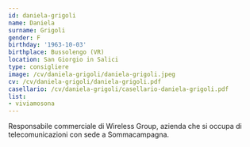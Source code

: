 ```yaml
---
id: daniela-grigoli
name: Daniela
surname: Grigoli
gender: F
birthday: '1963-10-03'
birthplace: Bussolengo (VR)
location: San Giorgio in Salici
type: consigliere
image: /cv/daniela-grigoli/daniela-grigoli.jpeg
cv: /cv/daniela-grigoli/daniela-grigoli.pdf
casellario: /cv/daniela-grigoli/casellario-daniela-grigoli.pdf
list:
- viviamosona
---
```


Responsabile commerciale di Wireless Group, azienda che si occupa di telecomunicazioni con sede a Sommacampagna.
